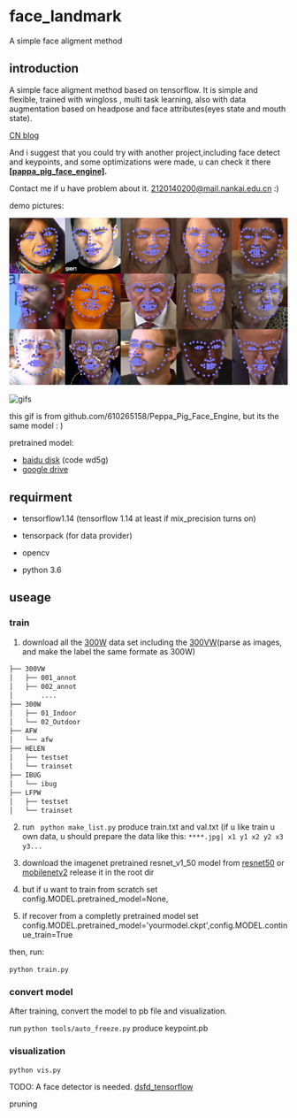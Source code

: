 # face_landmark
A simple face aligment method


## introduction
A simple face aligment method based on tensorflow. 
It is simple and flexible, trained with wingloss , multi task learning, also with data augmentation based on headpose and face attributes(eyes state and mouth state).

[CN blog](https://blog.csdn.net/qq_35606924/article/details/99711208)

And i suggest that you could try with another project,including face detect and keypoints, and some optimizations were made, u can check it there **[[pappa_pig_face_engine]](github.com/610265158/Peppa_Pig_Face_Engine).**

Contact me if u have problem about it. 2120140200@mail.nankai.edu.cn :)

demo pictures:

![samples](https://github.com/610265158/face_landmark/blob/master/figures/tmp_screenshot_18.08.20192.png)

![gifs](https://github.com/610265158/Peppa_Pig_Face_Engine/blob/master/figure/sample.gif)

this gif is from github.com/610265158/Peppa_Pig_Face_Engine, but its the same model : )

pretrained model:

+ [baidu disk](https://pan.baidu.com/s/1jPW9cq9V9sJDrcrtcqpmLQ)  (code wd5g)
+ [google drive](https://drive.google.com/drive/folders/1YHtaLkalAqURbkIYYJBLf6HJZzd6vzOG?usp=sharing)


## requirment

+ tensorflow1.14    (tensorflow 1.14 at least if mix_precision turns on)

+ tensorpack (for data provider)

+ opencv

+ python 3.6


## useage

### train

1. download all the [300W](https://ibug.doc.ic.ac.uk/resources/facial-point-annotations/) data set including the [300VW](https://ibug.doc.ic.ac.uk/resources/300-VW/)(parse as images, and make the label the same formate as 300W)
```
├── 300VW
│   ├── 001_annot
│   ├── 002_annot
│       ....
├── 300W
│   ├── 01_Indoor
│   └── 02_Outdoor
├── AFW
│   └── afw
├── HELEN
│   ├── testset
│   └── trainset
├── IBUG
│   └── ibug
├── LFPW
│   ├── testset
│   └── trainset
```

2. run ` python make_list.py` produce train.txt and val.txt
(if u like train u own data, u should prepare the data like this:
`****.jpg| x1 y1 x2 y2 x3 y3...` 

3. download the imagenet pretrained resnet_v1_50 model from [resnet50](http://download.tensorflow.org/models/resnet_v1_50_2016_08_28.tar.gz)
or [mobilenetv2](https://storage.googleapis.com/mobilenet_v2/checkpoints/mobilenet_v2_1.0_224.tgz)
release it in the root dir

4. but if u want to train from scratch set config.MODEL.pretrained_model=None,

5. if recover from a completly pretrained model  set config.MODEL.pretrained_model='yourmodel.ckpt',config.MODEL.continue_train=True

then, run:

`python train.py`






### convert model
After training, convert the model to pb file and visualization.

run `python tools/auto_freeze.py` produce keypoint.pb


### visualization

```
python vis.py

```

TODO: 
A face detector is needed.     [dsfd_tensorflow](https://github.com/610265158/DSFD-tensorflow)

pruning               



